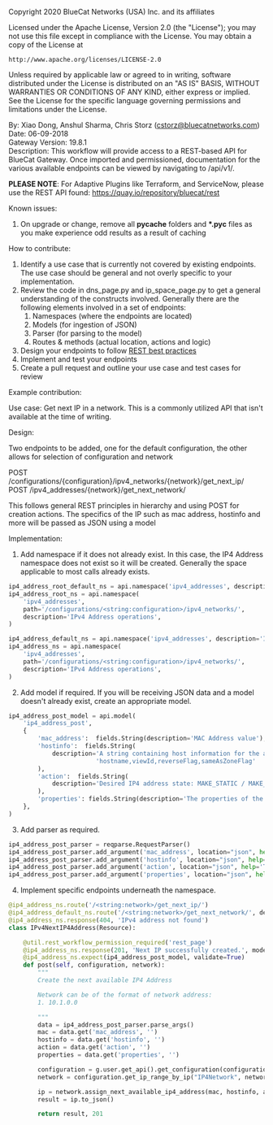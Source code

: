 Copyright 2020 BlueCat Networks (USA) Inc. and its affiliates

Licensed under the Apache License, Version 2.0 (the "License");
you may not use this file except in compliance with the License.
You may obtain a copy of the License at

    http://www.apache.org/licenses/LICENSE-2.0

Unless required by applicable law or agreed to in writing, software
distributed under the License is distributed on an "AS IS" BASIS,
WITHOUT WARRANTIES OR CONDITIONS OF ANY KIND, either express or implied.
See the License for the specific language governing permissions and
limitations under the License.

  By: Xiao Dong, Anshul Sharma, Chris Storz (cstorz@bluecatnetworks.com)
  Date: 06-09-2018  
  Gateway Version: 19.8.1  
  Description: This workflow will provide access to a REST-based API for BlueCat Gateway.
               Once imported and permissioned, documentation for the various available endpoints can
               be viewed by navigating to /api/v1/. 


**PLEASE NOTE**: 
For Adaptive Plugins like Terraform, and ServiceNow, please use the REST API found: https://quay.io/repository/bluecat/rest 

Known issues:
1. On upgrade or change, remove all __pycache__ folders and __*.pyc__ files as you make experience odd results as a result of caching


How to contribute:

1. Identify a use case that is currently not covered by existing endpoints. The use case should be general and not overly specific to your implementation.
2. Review the code in dns_page.py and ip_space_page.py to get a general understanding of the constructs involved. Generally there are the following elements involved in a set of endpoints:
    1. Namespaces (where the endpoints are located)
    2. Models (for ingestion of JSON)
    3. Parser (for parsing to the model)
    4. Routes & methods (actual location, actions and logic)
3. Design your endpoints to follow [REST best practices](https://www.moesif.com/blog/api-guide/api-design-guidelines/ "REST best practices")
4. Implement and test your endpoints
5. Create a pull request and outline your use case and test cases for review

Example contribution:

Use case: Get next IP in a network. This is a commonly utilized API that isn't available at the time of writing.

Design:

Two endpoints to be added, one for the default configuration, the other allows for selection of configuration and network

POST /configurations/{configuration}/ipv4_networks/{network}/get_next_ip/
POST /ipv4_addresses/{network}/get_next_network/

This follows general REST principles in hierarchy and using POST for creation actions. The specifics of the IP such as mac address, hostinfo and more will be passed as JSON using a model

Implementation:

1. Add namespace if it does not already exist. In this case, the IP4 Address namespace does not exist so it will be created. Generally the space applicable to most calls already exists.
```python
ip4_address_root_default_ns = api.namespace('ipv4_addresses', description='IPv4 Address operations')
ip4_address_root_ns = api.namespace(
    'ipv4_addresses',
    path='/configurations/<string:configuration>/ipv4_networks/',
    description='IPv4 Address operations',
)

ip4_address_default_ns = api.namespace('ipv4_addresses', description='IPv4 Address operations')
ip4_address_ns = api.namespace(
    'ipv4_addresses',
    path='/configurations/<string:configuration>/ipv4_networks/',
    description='IPv4 Address operations',
)
```

2. Add model if required. If you will be receiving JSON data and a model doesn't already exist, create an appropriate model.

```python
ip4_address_post_model = api.model(
    'ip4_address_post',
    {
        'mac_address':  fields.String(description='MAC Address value'),
        'hostinfo':  fields.String(
            description='A string containing host information for the address in the following format: '
                        'hostname,viewId,reverseFlag,sameAsZoneFlag'
        ),
        'action':  fields.String(
            description='Desired IP4 address state: MAKE_STATIC / MAKE_RESERVED / MAKE_DHCP_RESERVED'
        ),
        'properties': fields.String(description='The properties of the IP4 Address', default='attribute=value|'),
    },
)
```

3. Add parser as required.

```python
ip4_address_post_parser = reqparse.RequestParser()
ip4_address_post_parser.add_argument('mac_address', location="json", help='The MAC address')
ip4_address_post_parser.add_argument('hostinfo', location="json", help='The hostinfo of the address')
ip4_address_post_parser.add_argument('action', location="json", help='The action for address assignment')
ip4_address_post_parser.add_argument('properties', location="json", help='The properties of the record')
```

4. Implement specific endpoints underneath the namespace.

```python
@ip4_address_ns.route('/<string:network>/get_next_ip/')
@ip4_address_default_ns.route('/<string:network>/get_next_network/', defaults=config_defaults)
@ip4_address_ns.response(404, 'IPv4 address not found')
class IPv4NextIP4Address(Resource):

    @util.rest_workflow_permission_required('rest_page')
    @ip4_address_ns.response(201, 'Next IP successfully created.', model=entity_return_model)
    @ip4_address_ns.expect(ip4_address_post_model, validate=True)
    def post(self, configuration, network):
        """
        Create the next available IP4 Address

        Network can be of the format of network address:
        1. 10.1.0.0

        """
        data = ip4_address_post_parser.parse_args()
        mac = data.get('mac_address', '')
        hostinfo = data.get('hostinfo', '')
        action = data.get('action', '')
        properties = data.get('properties', '')

        configuration = g.user.get_api().get_configuration(configuration)
        network = configuration.get_ip_range_by_ip("IP4Network", network)

        ip = network.assign_next_available_ip4_address(mac, hostinfo, action, properties)
        result = ip.to_json()

        return result, 201
```


